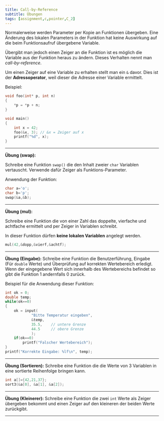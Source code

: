 ```yaml
---
title: Call-by-Reference
subtitle: Übungen
tags: [assignment,c,pointer,C_2]
---
```


Normalerweise werden Parameter per Kopie an Funktionen übergeben. Eine Änderung des lokalen Parameters in der Funktion hat keine Auswirkung auf die beim Funktionsaufruf übergebene Variable.

Übergibt man jedoch einen Zeiger an die Funktion ist es möglich die Variable aus der Funktion heraus zu ändern. Dieses Verhalten nennt man *call-by-reference*.

Um einen Zeiger auf eine Variable zu erhalten stellt man ein `&` davor. Dies ist der **Adressoperator**, weil dieser die Adresse einer Variable ermittelt.


Beispiel:

```c
void foo(int* p, int n)
{
	*p = *p + n;
}

void main()
{
	int x = 42;
	foo(&x, 3); // &x = Zeiger auf x
	printf("%d", x);
}
```

---

**Übung (swap):**

Schreibe eine Funktion `swap()` die den Inhalt zweier `char` Variablen vertauscht. Verwende dafür Zeiger als Funktions-Parameter. 

Anwendung der Funktion:


```c
char a='o';
char b='p';
swap(&a,&b);
```

---

**Übung (mul):**

Schreibe eine Funktion die von einer Zahl das doppelte, vierfache und achtfache ermittelt und per Zeiger in Variablen schreibt.

In dieser Funktion dürfen **keine lokalen Variablen** angelegt werden.
```c
mul(42,&dopp,&vierf,&achtf);
```


---

**Übung (Eingabe):**
Schreibe eine Funktion die Benutzerführung, Eingabe (Für `double` Werte) und Überprüfung auf korrekten Wertebereich erledigt. Wenn der eingegebene Wert sich innerhalb des Wertebereichs befindet so gibt die Funktion 1 andernfalls 0 zurück.


Beispiel für die Anwendung dieser Funktion:
```c
int ok = 0;
double temp;
while(ok==0)
{
	ok = input(
			"Bitte Temperatur eingeben",
			&temp,
			35.5,    // untere Grenze
			44.5     // obere Grenze
			);
	if(ok==0)
		printf("Falscher Wertebereich");
}
printf("Korrekte Eingabe: %lf\n", temp);
```

---

**Übung (Sortieren):**
Schreibe eine Funktion die die Werte von 3 Variablen in eine sortierte Reihenfolge bringen kann.


```c
int a[]={42,21,37};
sort3(&a[0], &a[1], &a[2]);
```

---

**Übung (Kleinerer):**
Schreibe eine Funktion die zwei `int` Werte als Zeiger übergeben bekommt und einen Zeiger auf den kleineren der beiden Werte zurückgibt.

---



